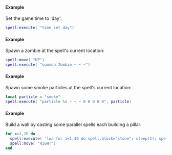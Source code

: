 #### Example
Set the game time to 'day'.
```lua
spell:execute( "time set day")
```
#### Example
Spawn a zombie at the spell's current location:
```lua
spell:move( "UP")
spell:execute( "summon Zombie ~ ~ ~")
```
#### Example
Spawn some smoke particles at the spell's current location:
```lua
local particle = "smoke"
spell:execute( "particle %s ~ ~ ~ 0 0 0 0 0", particle)
```
#### Example
Build a wall by casting some parallel spells each building a pillar:
```lua
for x=1,20 do
  spell:execute( 'lua for i=1,30 do spell.block="stone"; sleep(1); spell:move("UP"); end')
  spell:move( "RIGHT")
end
```
